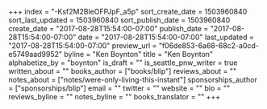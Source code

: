 +++
index = "-Ksf2M2BleOFPJpF_a5p"
sort_create_date = 1503960840
sort_last_updated = 1503960840
sort_publish_date = 1503960840
create_date = "2017-08-28T15:54:00-07:00"
publish_date = "2017-08-28T15:54:00-07:00"
date = "2017-08-28T15:54:00-07:00"
last_updated = "2017-08-28T15:54:00-07:00"
preview_url = "f06de853-6a68-68c2-a0cd-e5749aad9952"
byline = "Ken Boynton"
title = "Ken Boynton"
alphabetize_by = "boynton"
is_draft = ""
is_seattle_pnw_writer = true
written_about = ""
books_author = ["books/blip"]
reviews_about = ""
notes_about = ["notes/were-only-living-this-instant"]
sponsorships_author = ["sponsorships/blip"]
email = ""
twitter = ""
website = ""
bio = ""
reviews_byline = ""
notes_byline = ""
books_translator = ""
+++
